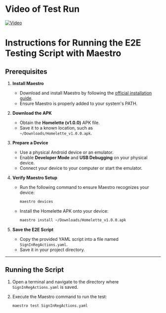 # Video of Test Run

[![Video](https://img.youtube.com/vi/it34yJEnC8E/0.jpg)](https://youtu.be/it34yJEnC8E)

# Instructions for Running the E2E Testing Script with Maestro

## Prerequisites

1. **Install Maestro**

   - Download and install Maestro by following the [official installation guide](https://maestro.mobile.dev/getting-started/installing-maestro).
   - Ensure Maestro is properly added to your system's PATH.

2. **Download the APK**

   - Obtain the **Homelette (v1.0.0)** APK file.
   - Save it to a known location, such as `~/Downloads/Homelette_v1.0.0.apk`.

3. **Prepare a Device**

   - Use a physical Android device or an emulator.
   - Enable **Developer Mode** and **USB Debugging** on your physical device.
   - Connect your device to your computer or start the emulator.

4. **Verify Maestro Setup**

   - Run the following command to ensure Maestro recognizes your device:
     ```bash
     maestro devices
     ```
   - Install the Homelette APK onto your device:
     ```bash
     maestro install ~/Downloads/Homelette_v1.0.0.apk
     ```

5. **Save the E2E Script**
   - Copy the provided YAML script into a file named `SignInRegActions.yaml`.
   - Save it in your project directory.

---

## Running the Script

1. Open a terminal and navigate to the directory where `SignInRegActions.yaml` is saved.

2. Execute the Maestro command to run the test:
   ```bash
   maestro test SignInRegActions.yaml
   ```
